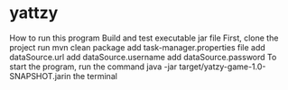# yattzy
How to run this program
Build and test executable jar file
First, clone the project
run mvn clean package
add task-manager.properties file
add dataSource.url
add dataSource.username
add dataSource.password
To start the program, run the command java -jar target/yatzy-game-1.0-SNAPSHOT.jarin the terminal
